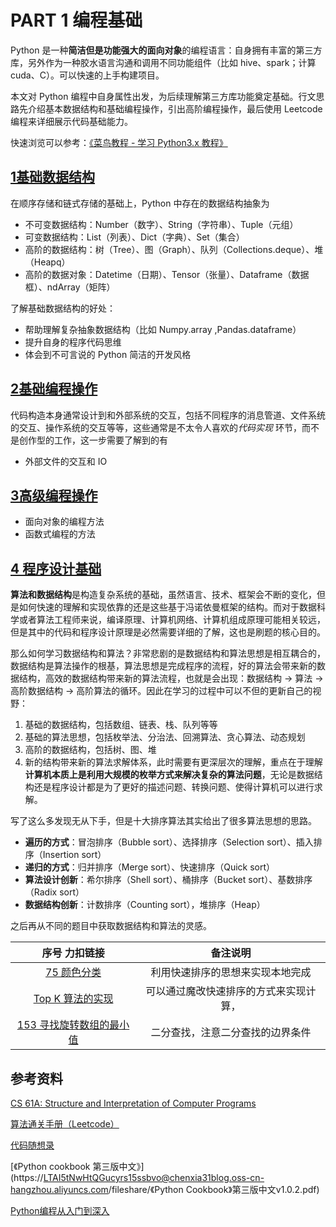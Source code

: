 # PART 1 编程基础

Python 是一种**简洁但是功能强大的面向对象**的编程语言：自身拥有丰富的第三方库，另外作为一种胶水语言沟通和调用不同功能组件（比如 hive、spark；计算 cuda、C）。可以快速的上手构建项目。

本文对 Python 编程中自身属性出发，为后续理解第三方库功能奠定基础。行文思路先介绍基本数据结构和基础编程操作，引出高阶编程操作，最后使用 Leetcode 编程来详细展示代码基础能力。

快速浏览可以参考：[《菜鸟教程 - 学习 Python3.x 教程》](https://www.runoob.com/python3/python3-tutorial.html)

##  [1基础数据结构](1基础数据结构) 

在顺序存储和链式存储的基础上，Python 中存在的数据结构抽象为

- 不可变数据结构：Number（数字）、String（字符串）、Tuple（元组）
- 可变数据结构：List（列表）、Dict（字典）、Set（集合）
- 高阶的数据结构：树（Tree）、图（Graph）、队列（Collections.deque）、堆（Heapq）
- 高阶的数据对象：Datetime（日期）、Tensor（张量）、Dataframe（数据框）、ndArray（矩阵）

了解基础数据结构的好处：

- 帮助理解复杂抽象数据结构（比如 Numpy.array ,Pandas.dataframe）
-  提升自身的程序代码思维
- 体会到不可言说的 Python 简洁的开发风格







##  [2基础编程操作](2基础编程操作) 

代码构造本身通常设计到和外部系统的交互，包括不同程序的消息管道、文件系统的交互、操作系统的交互等等，这些通常是不太令人喜欢的*代码实现* 环节，而不是创作型的工作，这一步需要了解到的有

- 外部文件的交互和 IO

##  [3高级编程操作](3高级编程操作) 

- 面向对象的编程方法
- 函数式编程的方法

##  [4 程序设计基础](Leetcode_template) 

**算法和数据结构**是构造复杂系统的基础，虽然语言、技术、框架会不断的变化，但是如何快速的理解和实现依靠的还是这些基于冯诺依曼框架的结构。而对于数据科学或者算法工程师来说，编译原理、计算机网络、计算机组成原理可能相关较远，但是其中的代码和程序设计原理是必然需要详细的了解，这也是刷题的核心目的。

那么如何学习数据结构和算法？非常悲剧的是数据结构和算法思想是相互耦合的，数据结构是算法操作的根基，算法思想是完成程序的流程，好的算法会带来新的数据结构，高效的数据结构带来新的算法流程，也就是会出现：数据结构 -> 算法 -> 高阶数据结构 -> 高阶算法的循环。因此在学习的过程中可以不但的更新自己的视野：

1. 基础的数据结构，包括数组、链表、栈、队列等等
2. 基础的算法思想，包括枚举法、分治法、回溯算法、贪心算法、动态规划
3. 高阶的数据结构，包括树、图、堆
4. 新的结构带来新的算法求解体系，此时需要有更深层次的理解，重点在于理解**计算机本质上是利用大规模的枚举方式来解决复杂的算法问题**，无论是数据结构还是程序设计都是为了更好的描述问题、转换问题、使得计算机可以进行求解。

写了这么多发现无从下手，但是十大排序算法其实给出了很多算法思想的思路。

- **遍历的方式**：冒泡排序（Bubble sort）、选择排序（Selection sort）、插入排序（Insertion sort）
- **递归的方式**：归并排序（Merge sort）、快速排序（Quick sort）
- **算法设计创新**：希尔排序（Shell sort）、桶排序（Bucket sort）、基数排序（Radix sort）
- **数据结构创新**：计数排序（Counting sort），堆排序（Heap）

之后再从不同的题目中获取数据结构和算法的灵感。

|                        序号 力扣链接                         |                备注说明                |
| :----------------------------------------------------------: | :------------------------------------: |
| [75 颜色分类](https://leetcode.cn/problems/sort-colors/description/) |    利用快速排序的思想来实现本地完成    |
| [Top K 算法的实现](https://juejin.cn/post/7059395546712604679) | 可以通过魔改快速排序的方式来实现计算， |
| [153 寻找旋转数组的最小值](https://leetcode.cn/problems/find-minimum-in-rotated-sorted-array/submissions/571789997/) |    二分查找，注意二分查找的边界条件    |



## 参考资料

 [CS 61A: Structure and Interpretation of Computer Programs](https://cs61a.org/)

[算法通关手册（Leetcode）](https://algo.itcharge.cn/)

[代码随想录](https://programmercarl.com/)

[《Python cookbook 第三版中文》](https://LTAI5tNwHtQGucyrs15ssbvo@chenxia31blog.oss-cn-hangzhou.aliyuncs.com/fileshare/《Python Cookbook》第三版中文v1.0.2.pdf)

[Python编程从入门到深入](https://pythonhowto.readthedocs.io/zh-cn/latest/index.html)